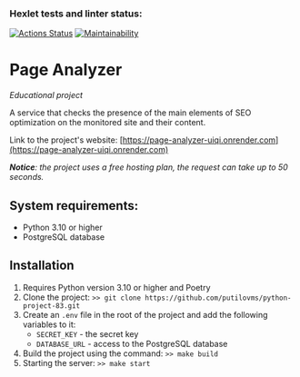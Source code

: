 ### Hexlet tests and linter status:
[![Actions Status](https://github.com/putilovms/python-project-83/actions/workflows/hexlet-check.yml/badge.svg)](https://github.com/putilovms/python-project-83/actions)
[![Maintainability](https://api.codeclimate.com/v1/badges/e87e34c3fc14175c24b3/maintainability)](https://codeclimate.com/github/putilovms/python-project-83/maintainability)

# Page Analyzer
*Educational project*

A service that checks the presence of the main elements of SEO optimization on the monitored site and their content.

Link to the project's website: [https://page-analyzer-uiqi.onrender.com](https://page-analyzer-uiqi.onrender.com)

***Notice**: the project uses a free hosting plan, the request can take up to 50 seconds.*

## System requirements:

* Python 3.10 or higher
* PostgreSQL database

## Installation

1. Requires Python version 3.10 or higher and Poetry
2. Clone the project: `>> git clone https://github.com/putilovms/python-project-83.git`
3. Create an `.env` file in the root of the project and add the following variables to it:
    * `SECRET_KEY` - the secret key
    * `DATABASE_URL` - access to the PostgreSQL database
4. Build the project using the command: `>> make build`
5. Starting the server: `>> make start`